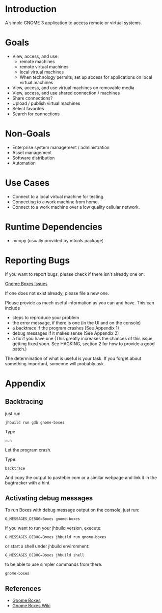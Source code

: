 # Introduction

A simple GNOME 3 application to access remote or virtual systems.

# Goals

* View, access, and use:
  * remote machines
  * remote virtual machines
  * local virtual machines
  * When technology permits, set up access for applications on local virtual machines
* View, access, and use virtual machines on removable media
* View, access, and use shared connection / machines
* Share connections?
* Upload / publish virtual machines
* Select favorites
* Search for connections

# Non-Goals

* Enterprise system management / administration
* Asset management
* Software distribution
* Automation

# Use Cases

* Connect to a local virtual machine for testing.
* Connecting to a work machine from home.
* Connect to a work machine over a low quality cellular network.

# Runtime Dependencies

* mcopy (usually provided by mtools package)

# Reporting Bugs

If you want to report bugs, please check if there isn't already one on:

 [Gnome Boxes Issues](https://gitlab.gnome.org/GNOME/gnome-boxes/issues)

If one does not exist already, please file a new one.

Please provide as much useful information as you can and have. This can
include

* steps to reproduce your problem
* the error message, if there is one (in the UI and on the console)
* a backtrace if the program crashes (See Appendix 1)
* debug messages if it makes sense (See Appendix 2)
* a fix if you have one (This greatly increases the chances of this issue
  getting fixed soon. See HACKING, section 2 for how to provide a good patch.)

The determination of what is useful is your task. If you forget about
something important, someone will probably ask.

# Appendix

## Backtracing

just run

```
jhbuild run gdb gnome-boxes
```

Type

```
run
```

Let the program crash.

Type:

```
backtrace
```

And copy the output to pastebin.com or a similar webpage and link it in the
bugtracker with a hint.

## Activating debug messages

To run Boxes with debug message output on the console, just run:

```
G_MESSAGES_DEBUG=Boxes gnome-boxes
```

If you want to run your jhbuild version, execute:

```
G_MESSAGES_DEBUG=Boxes jhbuild run gnome-boxes
```

or start a shell under jhbuild environment:

```
G_MESSAGES_DEBUG=Boxes jhbuild shell
```

to be able to use simpler commands from there:

```
gnome-boxes
```

## References

* [Gnome Boxes](https://wiki.gnome.org/ThreePointThree/Features/Boxes)
* [Gnome Boxes Wiki](https://wiki.gnome.org/Design/Apps/Boxes)

